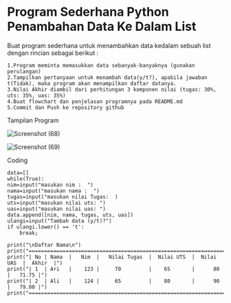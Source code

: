 # Program Sederhana Python Penambahan Data Ke Dalam List

Buat program sederhana untuk menambahkan data kedalam sebuah list dengan rincian sebagai berikut :

    1.Program meminta memasukkan data sebanyak-banyaknya (gunakan perulangan)
    2.Tampilkan pertanyaan untuk menambah data(y/t?), apabila jawaban t(Tidak), maka program akan menampilkan daftar datanya.
    3.Nilai Akhir diambil dari perhitungan 3 komponen nilai (tugas: 30%, uts: 35%, uas: 35%)
    4.Buat flowchart dan penjelasan programnya pada README.md
    5.Commit dan Push ke repository github

Tampilan Program

![Screenshot (68)](https://user-images.githubusercontent.com/53388439/69661909-d9f41b00-10b5-11ea-96f3-50aa5a087771.png)
 
 ![Screenshot (69)](https://user-images.githubusercontent.com/53388439/69662022-20e21080-10b6-11ea-9687-edf50c7ffd7a.png)
 
 Coding
 
    data=[]
    while(True):
    nim=input("masukan nim :  ")
    nama=input("masukan nama :  ")
    tugas=input("masukan nilai Tugas:  )
    uts=input("masukan nilai uts: ")
    uas=input("masukan nilai uas: ")
    data.append([nim, nama, tugas, uts, uas])
    ulangi=input("Tambah data (y/t)?")
    if ulangi.lower() == 't':
        break;

    print("\nDaftar Nama\n")
    print("==============================================================================")
    print("| No | Nama  |   Nim  |   Nilai Tugas  |  Nilai UTS  |  Nilai UAS  |  Akhir  |")
    print("| 1  | Ari   |    123 |     70         |    65       |      80     |   71.75 |")
    print("| 2  | Ali   |    124 |     65         |    80       |      90     |   79.00 |")
    print("==============================================================================")
